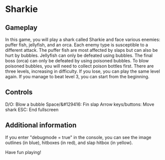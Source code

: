 # Sharkie

## Gameplay
In this game, you will play a shark called Sharkie and face various enemies: puffer fish, jellyfish, and an orca.
Each enemy type is susceptible to a different attack. The puffer fish are most affected by slaps but can also be hurt by bubbles.
Jellyfish can only be defeated using bubbles. The final boss (orca) can only be defeated by using poisoned bubbles.
To blow poisoned bubbles, you will need to collect poison bottles first.
There are three levels, increasing in difficulty. If you lose, you can play the same level again.
If you manage to beat level 3, you can start from the beginning.

## Controls
D/O: Blow a bubble
Space/&#129416: Fin slap
Arrow keys/buttons: Move shark
ESC: End fullscreen

## Additional information
If you enter "debugmode = true" in the console, you can see the image outlines (in blue), hitboxes (in red), and slap hitbox (in yellow).

Have fun playing!